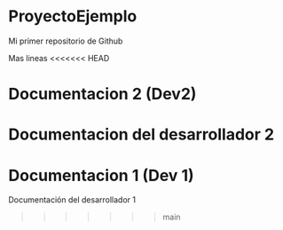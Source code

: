 # ProyectoEjemplo
Mi primer repositorio de Github

Mas lineas
<<<<<<< HEAD

# Documentacion 2 (Dev2)
Documentacion del desarrollador 2
=======
# Documentacion 1 (Dev 1)
Documentación del desarrollador 1
>>>>>>> main
